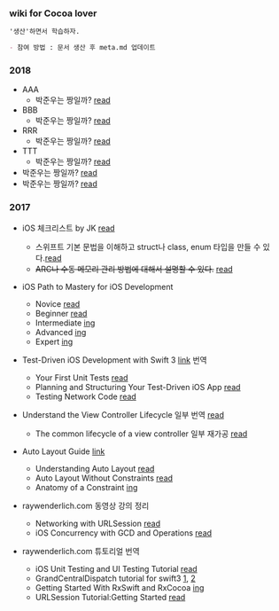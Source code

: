### wiki for Cocoa lover

```markdown
'생산'하면서 학습하자.

- 참여 방법 : 문서 생산 후 meta.md 업데이트
```

### 2018
- AAA
  - 박준우는 짱일까? [read](https://gist.github.com/hoemoon/12345)
- BBB
  - 박준우는 짱일까? [read](https://gist.github.com/hoemoon/12334)
- RRR
  - 박준우는 짱일까? [read](https://gist.github.com/hoemoon/12344)
- TTT
  - 박준우는 짱일까? [read](https://gist.github.com/hoemoon/11234)
- 박준우는 짱일까? [read](https://gist.github.com/hoemoon/12346)
- 박준우는 짱일까? [read](https://gist.github.com/hoemoon/12347)

### 2017

- iOS 체크리스트 by JK [read](2017/ios-checklist.md)
  - 스위프트 기본 문법을 이해하고 struct나 class, enum 타입을 만들 수 있다.[read](2017/struct-class-enum.md)
  - ~~ARC나 수동 메모리 관리 방법에 대해서 설명할 수 있다.~~ [read](2017/memory-management.md)
- iOS Path to Mastery for iOS Development
  - Novice [read](2017/Novice.md)
  - Beginner [read](2017/Beginner.md)
  - Intermediate [ing](2017/Intermediate.md)
  - Advanced [ing](2017/Advanced.md)
  - Expert [ing](2017/Expert.md)

- Test-Driven iOS Development with Swift 3 [link](https://www.amazon.com/Test-Driven-iOS-Development-Swift-3-ebook/dp/B01M13T83F) 번역
  - Your First Unit Tests [read](2017/Your-First-Unit-Tests-Xcode.md)
  - Planning and Structuring Your Test-Driven iOS App [read](2017/Planning-and-Structuring-Your-Test-Driven-iOS-App.md)
  - Testing Network Code [read](2017/Testing-Network-Code.md)

- Understand the View Controller Lifecycle 일부 번역 [read](2017/understand-the-view-controller-lifecycle.md)
  - The common lifecycle of a view controller 일부 재가공 [read](The-common-lifecycle-of-a-view-controller.md)

- Auto Layout Guide [link](https://developer.apple.com/library/content/documentation/UserExperience/Conceptual/AutolayoutPG/index.html)
  - Understanding Auto Layout [read](2017/Understanding-Auto-Layout.md)
  - Auto Layout Without Constraints [read](2017/Auto-Layout-Without-Constraints.md)
  - Anatomy of a Constraint [ing](2017/Anatomy-of-a-Constraint.md)

- raywenderlich.com 동영상 강의 정리
  - Networking with URLSession [read](2017/networking-with-URLSession.md)
  - iOS Concurrency with GCD and Operations [read](2017/iOS-Concurrency-with-GCD-and-Operations.md)

- raywenderlich.com 튜토리얼 번역
  - iOS Unit Testing and UI Testing Tutorial [read](2017/iOS-Unit-Testing-and-UI-Testing-Tutorial.md)
  - GrandCentralDispatch tutorial for swift3 [1](2017/GrandCentralDispatch-tutorial-for-swift3-part1.md), [2](2017/GrandCentralDispatch-tutorial-for-swift3-part2.md)
  - Getting Started With RxSwift and RxCocoa [ing](2017/Getting-Started-With-RxSwift-and-RxCocoa.md)
  - URLSession Tutorial:Getting Started [read](2017/URLSession-Tutorial-GettingStarted.md)
